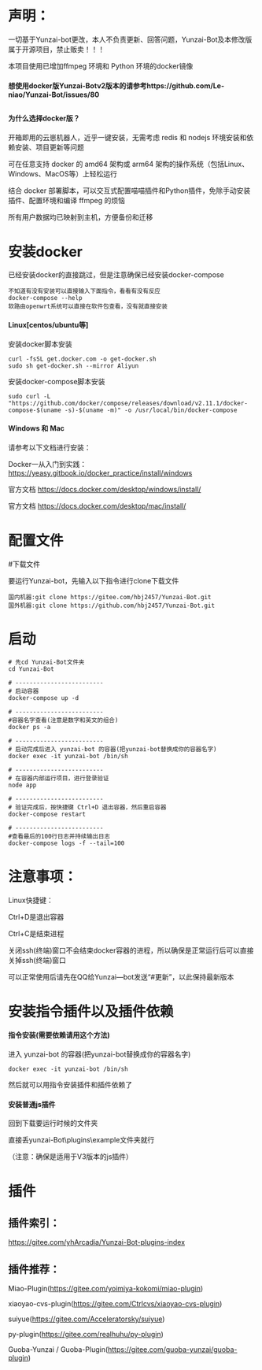 # 声明：

一切基于Yunzai-bot更改，本人不负责更新、回答问题，Yunzai-Bot及本修改版属于开源项目，禁止贩卖！！！

本项目使用已增加ffmpeg 环境和 Python 环境的docker镜像

#### 想使用docker版Yunzai-Botv2版本的请参考https://github.com/Le-niao/Yunzai-Bot/issues/80

##

#### 为什么选择docker版？

开箱即用的云崽机器人，近乎一键安装，无需考虑 redis 和 nodejs 环境安装和依赖安装、项目更新等问题

可在任意支持 docker 的 amd64 架构或 arm64 架构的操作系统（包括Linux、Windows、MacOS等）上轻松运行

结合 docker 部署脚本，可以交互式配置喵喵插件和Python插件，免除手动安装插件、配置环境和编译 ffmpeg 的烦恼

所有用户数据均已映射到主机，方便备份和迁移

##

# 安装docker

已经安装docker的直接跳过，但是注意确保已经安装docker-compose

```
不知道有没有安装可以直接输入下面指令，看看有没有反应
docker-compose --help
软路由openwrt系统可以直接在软件包查看，没有就直接安装
```

#### Linux[centos/ubuntu等]
安装docker脚本安装
```
curl -fsSL get.docker.com -o get-docker.sh
sudo sh get-docker.sh --mirror Aliyun
```

安装docker-compose脚本安装
```
sudo curl -L "https://github.com/docker/compose/releases/download/v2.11.1/docker-compose-$(uname -s)-$(uname -m)" -o /usr/local/bin/docker-compose
```

#### Windows 和 Mac

请参考以下文档进行安装：

Docker一从入门到实践：https://yeasy.gitbook.io/docker_practice/install/windows

官方文档 https://docs.docker.com/desktop/windows/install/

官方文档 https://docs.docker.com/desktop/mac/install/

##

# 配置文件

#下载文件

要运行Yunzai-bot，先输入以下指令进行clone下载文件
```
国内机器:git clone https://gitee.com/hbj2457/Yunzai-Bot.git
国外机器:git clone https://github.com/hbj2457/Yunzai-Bot.git
```

##

# 启动

```
# 先cd Yunzai-Bot文件夹
cd Yunzai-Bot

# -------------------------
# 启动容器
docker-compose up -d

# -------------------------
#容器名字查看(注意是数字和英文的组合)
docker ps -a

# -------------------------
# 启动完成后进入 yunzai-bot 的容器(把yunzai-bot替换成你的容器名字)
docker exec -it yunzai-bot /bin/sh

# -------------------------
# 在容器内部运行项目，进行登录验证
node app

# -------------------------
# 验证完成后，按快捷键 Ctrl+D 退出容器，然后重启容器
docker-compose restart

# -------------------------
#查看最后的100行日志并持续输出日志
docker-compose logs -f --tail=100
```
##

# 注意事项：

Linux快捷键：

Ctrl+D是退出容器

Ctrl+C是结束进程

关闭ssh(终端)窗口不会结束docker容器的进程，所以确保是正常运行后可以直接关掉ssh(终端)窗口

可以正常使用后请先在QQ给Yunzai—bot发送“#更新”，以此保持最新版本

##

# 安装指令插件以及插件依赖

#### 指令安装(需要依赖请用这个方法)

进入 yunzai-bot 的容器(把yunzai-bot替换成你的容器名字)


```
docker exec -it yunzai-bot /bin/sh

```

然后就可以用指令安装插件和插件依赖了

#### 安装普通js插件

回到下载要运行时候的文件夹

直接丢yunzai-Bot\plugins\example文件夹就行

（注意：确保是适用于V3版本的js插件）

##

# 插件

## 插件索引：

https://gitee.com/yhArcadia/Yunzai-Bot-plugins-index

## 插件推荐：

Miao-Plugin(https://gitee.com/yoimiya-kokomi/miao-plugin)

xiaoyao-cvs-plugin(https://gitee.com/Ctrlcvs/xiaoyao-cvs-plugin)

suiyue(https://gitee.com/Acceleratorsky/suiyue)

py-plugin(https://gitee.com/realhuhu/py-plugin)

Guoba-Yunzai / Guoba-Plugin(https://gitee.com/guoba-yunzai/guoba-plugin)
